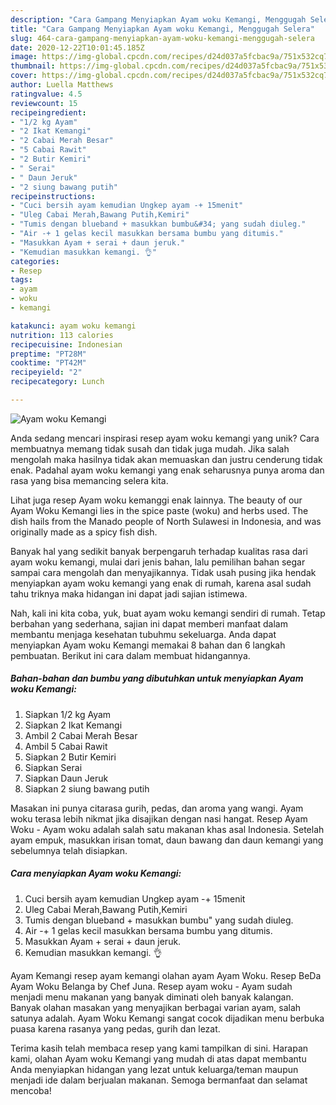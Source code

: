```yaml
---
description: "Cara Gampang Menyiapkan Ayam woku Kemangi, Menggugah Selera"
title: "Cara Gampang Menyiapkan Ayam woku Kemangi, Menggugah Selera"
slug: 464-cara-gampang-menyiapkan-ayam-woku-kemangi-menggugah-selera
date: 2020-12-22T10:01:45.185Z
image: https://img-global.cpcdn.com/recipes/d24d037a5fcbac9a/751x532cq70/ayam-woku-kemangi-foto-resep-utama.jpg
thumbnail: https://img-global.cpcdn.com/recipes/d24d037a5fcbac9a/751x532cq70/ayam-woku-kemangi-foto-resep-utama.jpg
cover: https://img-global.cpcdn.com/recipes/d24d037a5fcbac9a/751x532cq70/ayam-woku-kemangi-foto-resep-utama.jpg
author: Luella Matthews
ratingvalue: 4.5
reviewcount: 15
recipeingredient:
- "1/2 kg Ayam"
- "2 Ikat Kemangi"
- "2 Cabai Merah Besar"
- "5 Cabai Rawit"
- "2 Butir Kemiri"
- " Serai"
- " Daun Jeruk"
- "2 siung bawang putih"
recipeinstructions:
- "Cuci bersih ayam kemudian Ungkep ayam -+ 15menit"
- "Uleg Cabai Merah,Bawang Putih,Kemiri"
- "Tumis dengan blueband + masukkan bumbu&#34; yang sudah diuleg."
- "Air -+ 1 gelas kecil masukkan bersama bumbu yang ditumis."
- "Masukkan Ayam + serai + daun jeruk."
- "Kemudian masukkan kemangi. 👌"
categories:
- Resep
tags:
- ayam
- woku
- kemangi

katakunci: ayam woku kemangi 
nutrition: 113 calories
recipecuisine: Indonesian
preptime: "PT28M"
cooktime: "PT42M"
recipeyield: "2"
recipecategory: Lunch

---
```



![Ayam woku Kemangi](https://img-global.cpcdn.com/recipes/d24d037a5fcbac9a/751x532cq70/ayam-woku-kemangi-foto-resep-utama.jpg)

Anda sedang mencari inspirasi resep ayam woku kemangi yang unik? Cara membuatnya memang tidak susah dan tidak juga mudah. Jika salah mengolah maka hasilnya tidak akan memuaskan dan justru cenderung tidak enak. Padahal ayam woku kemangi yang enak seharusnya punya aroma dan rasa yang bisa memancing selera kita.

Lihat juga resep Ayam woku kemanggi enak lainnya. The beauty of our Ayam Woku Kemangi lies in the spice paste (woku) and herbs used. The dish hails from the Manado people of North Sulawesi in Indonesia, and was originally made as a spicy fish dish.

Banyak hal yang sedikit banyak berpengaruh terhadap kualitas rasa dari ayam woku kemangi, mulai dari jenis bahan, lalu pemilihan bahan segar sampai cara mengolah dan menyajikannya. Tidak usah pusing jika hendak menyiapkan ayam woku kemangi yang enak di rumah, karena asal sudah tahu triknya maka hidangan ini dapat jadi sajian istimewa.


Nah, kali ini kita coba, yuk, buat ayam woku kemangi sendiri di rumah. Tetap berbahan yang sederhana, sajian ini dapat memberi manfaat dalam membantu menjaga kesehatan tubuhmu sekeluarga. Anda dapat menyiapkan Ayam woku Kemangi memakai 8 bahan dan 6 langkah pembuatan. Berikut ini cara dalam membuat hidangannya.

<!--inarticleads1-->

##### Bahan-bahan dan bumbu yang dibutuhkan untuk menyiapkan Ayam woku Kemangi:

1. Siapkan 1/2 kg Ayam
1. Siapkan 2 Ikat Kemangi
1. Ambil 2 Cabai Merah Besar
1. Ambil 5 Cabai Rawit
1. Siapkan 2 Butir Kemiri
1. Siapkan  Serai
1. Siapkan  Daun Jeruk
1. Siapkan 2 siung bawang putih


Masakan ini punya citarasa gurih, pedas, dan aroma yang wangi. Ayam woku terasa lebih nikmat jika disajikan dengan nasi hangat. Resep Ayam Woku - Ayam woku adalah salah satu makanan khas asal Indonesia. Setelah ayam empuk, masukkan irisan tomat, daun bawang dan daun kemangi yang sebelumnya telah disiapkan. 

<!--inarticleads2-->

##### Cara menyiapkan Ayam woku Kemangi:

1. Cuci bersih ayam kemudian Ungkep ayam -+ 15menit
1. Uleg Cabai Merah,Bawang Putih,Kemiri
1. Tumis dengan blueband + masukkan bumbu&#34; yang sudah diuleg.
1. Air -+ 1 gelas kecil masukkan bersama bumbu yang ditumis.
1. Masukkan Ayam + serai + daun jeruk.
1. Kemudian masukkan kemangi. 👌


Ayam Kemangi resep ayam kemangi olahan ayam Ayam Woku. Resep BeDa Ayam Woku Belanga by Chef Juna. Resep ayam woku - Ayam sudah menjadi menu makanan yang banyak diminati oleh banyak kalangan. Banyak olahan masakan yang menyajikan berbagai varian ayam, salah satunya adalah. Ayam Woku Kemangi sangat cocok dijadikan menu berbuka puasa karena rasanya yang pedas, gurih dan lezat. 

Terima kasih telah membaca resep yang kami tampilkan di sini. Harapan kami, olahan Ayam woku Kemangi yang mudah di atas dapat membantu Anda menyiapkan hidangan yang lezat untuk keluarga/teman maupun menjadi ide dalam berjualan makanan. Semoga bermanfaat dan selamat mencoba!
